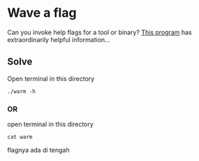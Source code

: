 # Wave a flag
Can you invoke help flags for a tool or binary? [This program](https://mercury.picoctf.net/static/a14be2648c73e3cda5fc8490a2f476af/warm) has extraordinarily helpful information...
## Solve
Open terminal in this directory
```
./warm -h
```
### OR
open terminal in this directory
```
cat warm
```
flagnya ada di tengah
